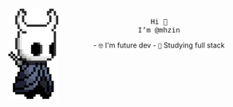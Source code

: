 <div display='flex' flex-direction='row'>
  <img align='left' src="https://raw.githubusercontent.com/TanZng/TanZng/master/assets/hollor_knight2.gif" width="100"/>

  <p align='center'>
    <br>
    <samp>
      Hi 🤙
      <br>I’m @mhzin<br>
    </samp>
  </p>

  <div align='center'>
    - <code>🤓</code> I'm future dev
    - <code>🧠</code> Studying full stack
  </div>
</div>
